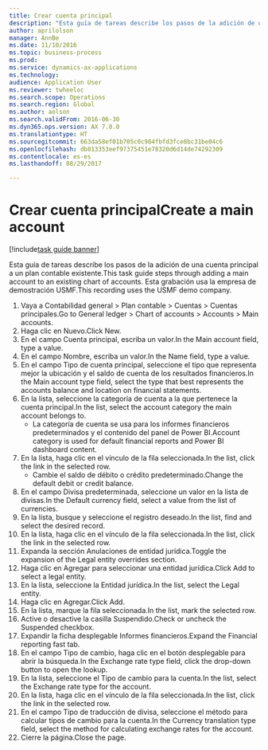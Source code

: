 ```yaml
--- 
title: Crear cuenta principal
description: "Esta guía de tareas describe los pasos de la adición de una cuenta principal a un plan contable existente."
author: aprilolson
manager: AnnBe
ms.date: 11/10/2016
ms.topic: business-process
ms.prod: 
ms.service: dynamics-ax-applications
ms.technology: 
audience: Application User
ms.reviewer: twheeloc
ms.search.scope: Operations
ms.search.region: Global
ms.author: aolson
ms.search.validFrom: 2016-06-30
ms.dyn365.ops.version: AX 7.0.0
ms.translationtype: HT
ms.sourcegitcommit: 663da58ef01b705c0c984fbfd3fce8bc31be04c6
ms.openlocfilehash: db813353eef97375451e78320d6d14de74292309
ms.contentlocale: es-es
ms.lasthandoff: 08/29/2017

---
```

# <a name="create-a-main-account"></a><span data-ttu-id="0600b-103">Crear cuenta principal</span><span class="sxs-lookup"><span data-stu-id="0600b-103">Create a main account</span></span>

[!include[task guide banner](../../includes/task-guide-banner.md)]

<span data-ttu-id="0600b-104">Esta guía de tareas describe los pasos de la adición de una cuenta principal a un plan contable existente.</span><span class="sxs-lookup"><span data-stu-id="0600b-104">This task guide steps through adding a main account to an existing chart of accounts.</span></span> <span data-ttu-id="0600b-105">Esta grabación usa la empresa de demostración USMF.</span><span class="sxs-lookup"><span data-stu-id="0600b-105">This recording uses the USMF demo company.</span></span>  

1. <span data-ttu-id="0600b-106">Vaya a Contabilidad general > Plan contable > Cuentas > Cuentas principales.</span><span class="sxs-lookup"><span data-stu-id="0600b-106">Go to General ledger > Chart of accounts > Accounts > Main accounts.</span></span>
2. <span data-ttu-id="0600b-107">Haga clic en Nuevo.</span><span class="sxs-lookup"><span data-stu-id="0600b-107">Click New.</span></span>
3. <span data-ttu-id="0600b-108">En el campo Cuenta principal, escriba un valor.</span><span class="sxs-lookup"><span data-stu-id="0600b-108">In the Main account field, type a value.</span></span>
4. <span data-ttu-id="0600b-109">En el campo Nombre, escriba un valor.</span><span class="sxs-lookup"><span data-stu-id="0600b-109">In the Name field, type a value.</span></span>
5. <span data-ttu-id="0600b-110">En el campo Tipo de cuenta principal, seleccione el tipo que representa mejor la ubicación y el saldo de cuenta de los resultados financieros.</span><span class="sxs-lookup"><span data-stu-id="0600b-110">In the Main account type field, select the type that best represents the accounts balance and location on financial statements.</span></span>
6. <span data-ttu-id="0600b-111">En la lista, seleccione la categoría de cuenta a la que pertenece la cuenta principal.</span><span class="sxs-lookup"><span data-stu-id="0600b-111">In the list, select the account category the main account belongs to.</span></span>
    * <span data-ttu-id="0600b-112">La categoría de cuenta se usa para los informes financieros predeterminados y el contenido del panel de Power BI.</span><span class="sxs-lookup"><span data-stu-id="0600b-112">Account category is used for default financial reports and Power BI dashboard content.</span></span>  
7. <span data-ttu-id="0600b-113">En la lista, haga clic en el vínculo de la fila seleccionada.</span><span class="sxs-lookup"><span data-stu-id="0600b-113">In the list, click the link in the selected row.</span></span>
    * <span data-ttu-id="0600b-114">Cambie el saldo de débito o crédito predeterminado.</span><span class="sxs-lookup"><span data-stu-id="0600b-114">Change the default debit or credit balance.</span></span>  
8. <span data-ttu-id="0600b-115">En el campo Divisa predeterminada, seleccione un valor en la lista de divisas.</span><span class="sxs-lookup"><span data-stu-id="0600b-115">In the Default currency field, select a value from the list of currencies.</span></span>
9. <span data-ttu-id="0600b-116">En la lista, busque y seleccione el registro deseado.</span><span class="sxs-lookup"><span data-stu-id="0600b-116">In the list, find and select the desired record.</span></span>
10. <span data-ttu-id="0600b-117">En la lista, haga clic en el vínculo de la fila seleccionada.</span><span class="sxs-lookup"><span data-stu-id="0600b-117">In the list, click the link in the selected row.</span></span>
11. <span data-ttu-id="0600b-118">Expanda la sección Anulaciones de entidad jurídica.</span><span class="sxs-lookup"><span data-stu-id="0600b-118">Toggle the expansion of the Legal entity overrides section.</span></span>
12. <span data-ttu-id="0600b-119">Haga clic en Agregar para seleccionar una entidad jurídica.</span><span class="sxs-lookup"><span data-stu-id="0600b-119">Click Add to select a legal entity.</span></span>
13. <span data-ttu-id="0600b-120">En la lista, seleccione la Entidad jurídica.</span><span class="sxs-lookup"><span data-stu-id="0600b-120">In the list, select the Legal entity.</span></span>
14. <span data-ttu-id="0600b-121">Haga clic en Agregar.</span><span class="sxs-lookup"><span data-stu-id="0600b-121">Click Add.</span></span>
15. <span data-ttu-id="0600b-122">En la lista, marque la fila seleccionada.</span><span class="sxs-lookup"><span data-stu-id="0600b-122">In the list, mark the selected row.</span></span>
16. <span data-ttu-id="0600b-123">Active o desactive la casilla Suspendido.</span><span class="sxs-lookup"><span data-stu-id="0600b-123">Check or uncheck the Suspended checkbox.</span></span>
17. <span data-ttu-id="0600b-124">Expandir la ficha desplegable Informes financieros.</span><span class="sxs-lookup"><span data-stu-id="0600b-124">Expand the Financial reporting fast tab.</span></span>
18. <span data-ttu-id="0600b-125">En el campo Tipo de cambio, haga clic en el botón desplegable para abrir la búsqueda.</span><span class="sxs-lookup"><span data-stu-id="0600b-125">In the Exchange rate type field, click the drop-down button to open the lookup.</span></span>
19. <span data-ttu-id="0600b-126">En la lista, seleccione el Tipo de cambio para la cuenta.</span><span class="sxs-lookup"><span data-stu-id="0600b-126">In the list, select the Exchange rate type for the account.</span></span>
20. <span data-ttu-id="0600b-127">En la lista, haga clic en el vínculo de la fila seleccionada.</span><span class="sxs-lookup"><span data-stu-id="0600b-127">In the list, click the link in the selected row.</span></span>
21. <span data-ttu-id="0600b-128">En el campo Tipo de traducción de divisa, seleccione el método para calcular tipos de cambio para la cuenta.</span><span class="sxs-lookup"><span data-stu-id="0600b-128">In the Currency translation type field, select the method for calculating exchange rates for the account.</span></span>
22. <span data-ttu-id="0600b-129">Cierre la página.</span><span class="sxs-lookup"><span data-stu-id="0600b-129">Close the page.</span></span>


